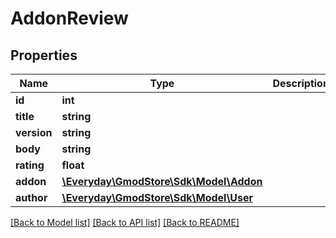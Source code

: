 # AddonReview

## Properties
Name | Type | Description | Notes
------------ | ------------- | ------------- | -------------
**id** | **int** |  | 
**title** | **string** |  | 
**version** | **string** |  | 
**body** | **string** |  | 
**rating** | **float** |  | 
**addon** | [**\Everyday\GmodStore\Sdk\Model\Addon**](Addon.md) |  | [optional] 
**author** | [**\Everyday\GmodStore\Sdk\Model\User**](User.md) |  | [optional] 

[[Back to Model list]](../../README.md#documentation-for-models) [[Back to API list]](../../README.md#documentation-for-api-endpoints) [[Back to README]](../../README.md)


